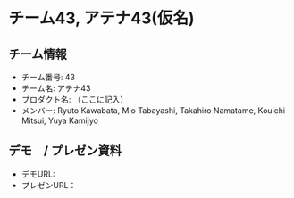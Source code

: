# チーム43, アテナ43(仮名)

## チーム情報
- チーム番号: 43
- チーム名: アテナ43
- プロダクト名: （ここに記入）
- メンバー: Ryuto Kawabata, Mio Tabayashi, Takahiro Namatame, Kouichi Mitsui, Yuya Kamijyo

## デモ　/ プレゼン資料
- デモURL: 
- プレゼンURL：
